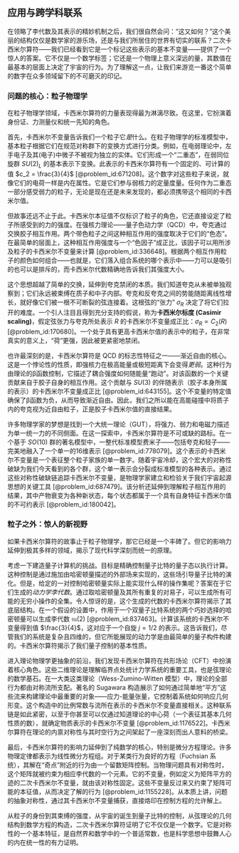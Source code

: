 ## 应用与跨学科联系

在领略了李代数及其表示的精妙机制之后，我们很自然会问：“这又如何？”这个美丽的结构仅仅是数学家的游乐场，还是与我们所居住的世界有切实的联系？二次卡西米尔算符——我们已经看到它是一个标记这些表示的基本不变量——提供了一个惊人的答案。它不仅是一个数学标签；它还是一个物理上意义深远的量，其数值在最基本的层面上决定了宇宙的行为。为了理解这一点，让我们来游览一番这个简单的数字在众多领域留下的不可磨灭的印记。

### 问题的核心：粒子物理学

在粒子物理学领域，卡西米尔算符的力量表现得最为淋漓尽致。在这里，它扮演着身份证、力测量仪和统一先知的角色。

首先，卡西米尔不变量告诉我们一个粒子它*是*什么。在粒子物理学的标准模型中，基本粒子根据它们在规范对称群下的变换方式进行分类。例如，在电弱理论中，左手电子及其(电子)中微子不被视为独立的实体。它们形成一个“二重态”，在弱同位旋群 $SU(2)_L$ 的基本表示下变换。此表示的卡西米尔算符有一个固定的、可计算的值 $c_2 = \frac{3}{4}$ [@problem_id:671208]。这个数字对这些粒子来说，就像它们的电荷一样是内在属性。它是它们参与弱核力的定量度量。任何作为二重态一部分感受弱力的粒子，无论是现在还是未来发现的，都必须携带这个相同的卡西米尔值。

但故事还远不止于此。卡西米尔本征值不仅标识了粒子的角色，它还直接设定了粒子所感受到的力的强度。在强核力理论——量子色动力学（QCD）中，夸克通过交换胶子相互作用。两个带色粒子之间这种相互作用的强度取决于它们的“色态”。在最简单的层面上，这种相互作用强度与一个“色因子”成正比，该因子可以用所涉及粒子的卡西米尔不变量来计算 [@problem_id:336648]。根据两个相互作用粒子的颜色如何组合——也就是，它们落入组合系统的哪个表示中——力可以是吸引的也可以是排斥的，而卡西米尔代数精确地告诉我们其强度大小。

这个思想超越了简单的交换，延伸到夸克禁闭的本质。我们知道夸克从未被单独观察到；它们永远被束缚在质子和中子内部。夸克和反夸克之间的势能随距离线性增长，就好像它们被一根不可断裂的弦连接着。这根弦的“张力” $\sigma_R$ 决定了将它们拉开的难度。一个引人注目且得到充分支持的假说，称为**卡西米尔标度 (Casimir scaling)**，假定弦张力与夸克所处表示 $R$ 的卡西米尔不变量成正比：$\sigma_R \propto C_2(R)$ [@problem_id:170680]。一个处于具有更高卡西米尔值的表示中的粒子，在非常真实的意义上，“荷”更强，因此被更紧密地禁闭。

也许最深刻的是，卡西米尔算符是 QCD 的标志性特征之一——渐近自由的核心。这是一个悖论性的性质，即强核力在极高能量或极短距离下会变得*更弱*。这种行为由理论的β函数控制，它描述了耦合强度如何随能量“跑动”。对该函数的一个关键贡献来自于胶子自身的相互作用。这个贡献与 $SU(3)$ 的伴随表示（胶子本身所属的表示）的卡西米尔不变量成正比 [@problem_id:643155]。这个不变量的特定值确保了β函数为负，从而导致渐近自由。因此，我们之所以能在高能碰撞中将质子内的夸克视为近自由粒子，正是胶子卡西米尔值的直接结果。

许多物理学家的梦想是找到一个大统一理论（GUT），将强力、弱力和电磁力描述为单一统一力的不同侧面。在这一探索中，卡西米尔算符是不可或缺的路标。在一个基于 $SO(10)$ 群的著名模型中，一整代标准模型费米子——包括夸克和轻子——完美地融入了一个单一的16维表示 [@problem_id:778079]。这个表示的卡西米尔不变量是一个表征整个粒子家族的单一数字。随着宇宙冷却，这个宏大的对称性破缺为我们今天看到的各个群，这个单一表示会分裂成标准模型的各种表示。通过这些对称性破缺链追踪卡西米尔不变量，是物理学家建立和检验关于我们宇宙起源思想的关键工具 [@problem_id:687479]。该分析还延伸到理解粒子相互作用的结果，其中产物衰变为各种新状态，每个状态都属于一个具有自身特征卡西米尔值的不可约表示 [@problem_id:180042]。

### 粒子之外：惊人的新视野

如果卡西米尔算符的故事止于粒子物理学，那它已经是一个丰碑了。但它的影响力延伸到极其多样的领域，揭示了现代科学深刻而统一的原理。

考虑一下建造量子计算机的挑战。目标是精确控制量子比特的量子态以执行计算。这种控制是通过施加由哈密顿量描述的外部场来实现的，这些场引导量子比特的演化。但是，给定的一对控制哈密顿量实际上能实现什么样的操作集呢？答案在于它们生成的*动力学李代数*。通过取哈密顿量及其所有重复的对易子，可以生成所有可能的无穷小操作的全集。令人惊讶的是，这个生成的代数的卡西米尔算符揭示了其底层结构。在一个假设的设置中，作用于一个双量子比特系统的两个巧妙选择的哈密顿量可以生成李代数 $\mathfrak{su}(2)$ [@problem_id:837463]。计算该系统的卡西米尔不变量得到值 $\frac{3}{4}$，这对应于一个自旋 $j=1/2$ 的表示。这告诉我们，尽管我们的系统是复杂且四维的，但它所能展现的动力学是由最简单的量子构件构建的。卡西米尔算符揭示了我们量子控制的基本性质。

进入理论物理学更抽象的前沿，我们发现卡西米尔算符在共形场论（CFT）中扮演着核心角色。这些二维理论是理解临界点处统计力学系统的重要工具，也是弦理论的数学基石。在一大类这类理论（Wess-Zumino-Witten 模型）中，理论的全部行为都由对称流所支配。著名的 Sugawara 构造展示了如何通过简单地“平方”这些流来构建理论中最重要的对象——应力-能量张量，它控制着系统如何响应几何形变。这个构造中的比例常数与流所在表示的卡西米尔不变量直接相关。这种联系链是如此紧密，以至于你甚至可以仅通过知道理论的中心荷（一个表征其基本几何性质的数），就确定物质表示的卡西米尔不变量 [@problem_id:1176522]。卡西米尔算符在理论的内禀对称性与其时空行为之间架起了一座深刻而出人意料的桥梁。

最后，卡西米尔算符的影响力延伸到了纯数学的核心，特别是微分方程理论。许多物理定律都表示为线性微分方程组。对于某类行为良好的方程（Fuchsian 系统），其解在“奇点”附近的行为由一个留数矩阵控制。当物理问题具有对称性时，这个矩阵就被约束为相应李代数的一个元素。它的不变量，例如定义为矩阵平方的迹的二次卡西米尔不变量，就由该对称性固定。这些不变量反过来又约束了矩阵可能的本征值，从而决定了解的行为 [@problem_id:1155228]。从本质上讲，问题的抽象对称性，通过其卡西米尔不变量捕获，直接烙印在控制方程的允许解上。

从粒子的身份到其束缚的强度，从宇宙的诞生到量子比特的控制，从弦理论的几何结构到数学方程的构造，二次卡西米尔算符证明了它不仅仅是一个数字。它是对称性的一个基本特征，是自然界和数学中的一个普适常数，也是科学思想中鼓舞人心的内在统一性的有力证明。
